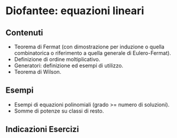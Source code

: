 # Diofantee: equazioni lineari

## Contenuti

- Teorema di Fermat (con dimostrazione per induzione o quella combinatorica o riferimento a quella generale di Eulero-Fermat).
- Definizione di ordine moltiplicativo.
- Generatori: definizione ed esempi di utilizzo.
- Teorema di Wilson.

## Esempi

- Esempi di equazioni polinomiali (grado >= numero di soluzioni).
- Somme di potenze su classi di resto.

## Indicazioni Esercizi
